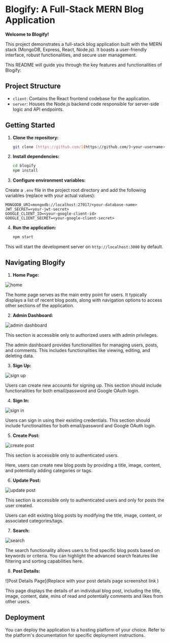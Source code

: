 # Blogify: A Full-Stack MERN Blog Application

**Welcome to Blogify!**

This project demonstrates a full-stack blog application built with the MERN stack (MongoDB, Express, React, Node.js). It boasts a user-friendly interface, robust functionalities, and secure user management. 

This README will guide you through the key features and functionalities of Blogify:

## Project Structure

* `client`: Contains the React frontend codebase for the application.
* `server`: Houses the Node.js backend code responsible for server-side logic and API endpoints.

## Getting Started

1. **Clone the repository:**

   ```bash
   git clone [https://github.com/](https://github.com/)<your-username>/blogify.git


2. **Install dependencies:**

   ```bash
   cd blogify
   npm install

3. **Configure environment variables:**

Create a `.env` file in the project root directory and add the following variables (replace with your actual values):

  
    MONGODB_URI=mongodb://localhost:27017/<your-database-name>
    JWT_SECRET=<your-jwt-secret>
    GOOGLE_CLIENT_ID=<your-google-client-id>
    GOOGLE_CLIENT_SECRET=<your-google-client-secret>

4. **Run the application:**

    ```bash
    npm start

This will start the development server on `http://localhost:3000` by default.

## Navigating Blogify

1. **Home Page:**

![home](https://github.com/RishabhJain2404/blogify-mern-app/assets/127675963/6b489d07-e437-46fd-b8e0-e1a3b4b12340)

The home page serves as the main entry point for users. It typically displays a list of recent blog posts, along with navigation options to access other sections of the application.

2. **Admin Dashboard:**

![admin dashboard](https://github.com/RishabhJain2404/blogify-mern-app/assets/127675963/1aa4730c-56d8-4154-b052-1281d9777272)

This section is accessible only to authorized users with admin privileges.

The admin dashboard provides functionalities for managing users, posts, and comments. This includes functionalities like viewing, editing, and deleting data.

3. **Sign Up:**

![sign up](https://github.com/RishabhJain2404/blogify-mern-app/assets/127675963/2bd89955-1784-404d-955b-00be95086768)

Users can create new accounts for signing up. This section should include functionalities for both email/password and Google OAuth login.

4. **Sign In:**

![sign in](https://github.com/RishabhJain2404/blogify-mern-app/assets/127675963/229c9856-1726-4fae-880e-7b341d508e89)

Users can sign in using their existing credentials. This section should include functionalities for both email/password and Google OAuth login.

5. **Create Post:**

![create post](https://github.com/RishabhJain2404/blogify-mern-app/assets/127675963/fce79afc-4fb8-4f90-b367-ac248c2659a8)

This section is accessible only to authenticated users.

Here, users can create new blog posts by providing a title, image, content, and potentially adding categories or tags.

6. **Update Post:**

![update post](https://github.com/RishabhJain2404/blogify-mern-app/assets/127675963/6058276a-e503-4a31-b09b-896429592732)

This section is accessible only to authenticated users and only for posts the user created.

Users can edit existing blog posts by modifying the title, image, content, or associated categories/tags.

7. **Search:**

![search](https://github.com/RishabhJain2404/blogify-mern-app/assets/127675963/cdffcf1b-b5e2-4035-b0ad-ef8e12cf3f4f)

The search functionality allows users to find specific blog posts based on keywords or criteria. You can highlight the advanced search features like filtering and sorting capabilities here.

8. **Post Details:**

![Post Details Page](Replace with your post details page screenshot link )

This page displays the details of an individual blog post, including the title, image, content, date, mins of read and potentially comments and likes from other users.


## Deployment


You can deploy the application to a hosting platform of your choice. Refer to the platform's documentation for specific deployment instructions.
